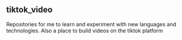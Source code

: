 ## tiktok_video
Repositories for me to learn and experiment with new languages and technologies. Also a place to build videos on the tiktok platform
